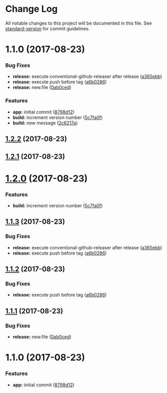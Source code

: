 # Change Log

All notable changes to this project will be documented in this file. See [standard-version](https://github.com/conventional-changelog/standard-version) for commit guidelines.

<a name="1.1.0"></a>
# 1.1.0 (2017-08-23)


### Bug Fixes

* **release:** execute conventional-github-releaser after release ([a365ebb](https://github.com/d9iracd/travis/commit/a365ebb))
* **release:** execute push before tag ([a6b0286](https://github.com/d9iracd/travis/commit/a6b0286))
* **release:** new.file ([0ab0ced](https://github.com/d9iracd/travis/commit/0ab0ced))


### Features

* **app:** initial commit ([8798d12](https://github.com/d9iracd/travis/commit/8798d12))
* **build:** increment version number ([5c7fa0f](https://github.com/d9iracd/travis/commit/5c7fa0f))
* **build:** new message ([2c6217a](https://github.com/d9iracd/travis/commit/2c6217a))



<a name="1.2.2"></a>
## [1.2.2](https://github.com/d9iracd/travis/compare/1.2.1...1.2.2) (2017-08-23)



<a name="1.2.1"></a>
## [1.2.1](https://github.com/d9iracd/travis/compare/1.2.0...1.2.1) (2017-08-23)



<a name="1.2.0"></a>
# [1.2.0](https://github.com/d9iracd/travis/compare/1.1.4...1.2.0) (2017-08-23)


### Features

* **build:** increment version number ([5c7fa0f](https://github.com/d9iracd/travis/commit/5c7fa0f))



<a name="1.1.3"></a>
## [1.1.3](https://github.com/d9iracd/travis/compare/1.1.1...1.1.3) (2017-08-23)


### Bug Fixes

* **release:** execute conventional-github-releaser after release ([a365ebb](https://github.com/d9iracd/travis/commit/a365ebb))
* **release:** execute push before tag ([a6b0286](https://github.com/d9iracd/travis/commit/a6b0286))



<a name="1.1.2"></a>
## [1.1.2](https://github.com/d9iracd/travis/compare/1.1.1...1.1.2) (2017-08-23)


### Bug Fixes

* **release:** execute push before tag ([a6b0286](https://github.com/d9iracd/travis/commit/a6b0286))



<a name="1.1.1"></a>
## [1.1.1](https://github.com/d9iracd/travis/compare/1.1.0...1.1.1) (2017-08-23)


### Bug Fixes

* **release:** new.file ([0ab0ced](https://github.com/d9iracd/travis/commit/0ab0ced))



<a name="1.1.0"></a>
# 1.1.0 (2017-08-23)


### Features

* **app:** initial commit ([8798d12](https://github.com/d9iracd/travis/commit/8798d12))
